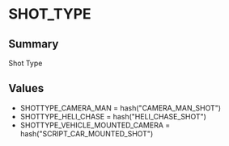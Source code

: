 # SHOT_TYPE

## Summary
Shot Type

## Values
* SHOTTYPE_CAMERA_MAN = hash("CAMERA_MAN_SHOT")
* SHOTTYPE_HELI_CHASE = hash("HELI_CHASE_SHOT")
* SHOTTYPE_VEHICLE_MOUNTED_CAMERA = hash("SCRIPT_CAR_MOUNTED_SHOT")